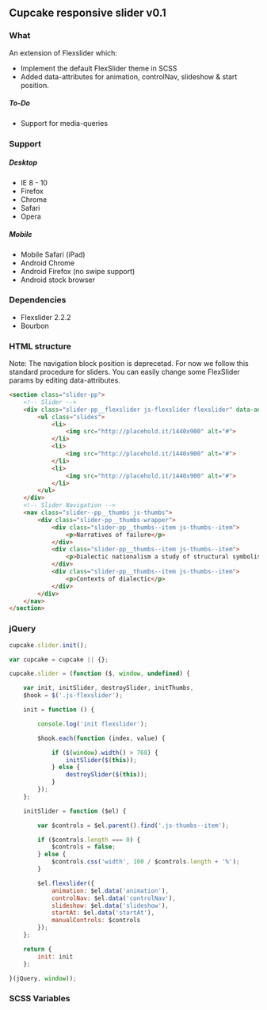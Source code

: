 ## Cupcake responsive slider v0.1

### What
An extension of Flexslider which:
* Implement the default FlexSlider theme in SCSS
* Added data-attributes for animation, controlNav, slideshow & start position.

##### To-Do
* Support for media-queries

### Support
##### Desktop
* IE 8 - 10
* Firefox
* Chrome
* Safari
* Opera

##### Mobile
* Mobile Safari (iPad)
* Android Chrome
* Android Firefox (no swipe support)
* Android stock browser

### Dependencies
* Flexslider 2.2.2
* Bourbon


### HTML structure
Note: The navigation block position is deprecetad. 
For now we follow this standard procedure for sliders. You can easily change some FlexSlider params by editing data-attributes.

```html
<section class="slider-pp">
    <!-- Slider -->
    <div class="slider-pp__flexslider js-flexslider flexslider" data-animation="slide" data-controlNav="true" data-slideshow="slideshow" data-startAt="0">
        <ul class="slides">
            <li>
                <img src="http://placehold.it/1440x900" alt="#">
            </li>
            <li>
                <img src="http://placehold.it/1440x900" alt="#">
            </li>
            <li>
                <img src="http://placehold.it/1440x900" alt="#">
            </li>
        </ul>
    </div>
    <!-- Slider Navigation -->
    <nav class="slider--pp__thumbs js-thumbs">
        <div class="slider-pp__thumbs-wrapper">
            <div class="slider-pp__thumbs--item js-thumbs--item">
                <p>Narratives of failure</p>
            </div>
            <div class="slider-pp__thumbs--item js-thumbs--item">
                <p>Dialectic nationalism a study of structural symbolism</p>
            </div>
            <div class="slider-pp__thumbs--item js-thumbs--item">
                <p>Contexts of dialectic</p>
            </div>
        </div>
    </nav>
</section>
```

### jQuery

```javascript
cupcake.slider.init();
```

```javascript
var cupcake = cupcake || {};

cupcake.slider = (function ($, window, undefined) {

    var init, initSlider, destroySlider, initThumbs,
    $hook = $('.js-flexslider');

    init = function () {

        console.log('init flexslider');

        $hook.each(function (index, value) {

            if ($(window).width() > 768) {
                initSlider($(this));
            } else {
                destroySlider($(this));
            }
        });
    };

    initSlider = function ($el) {

        var $controls = $el.parent().find('.js-thumbs--item');

        if ($controls.length === 0) {
            $controls = false;
        } else {
            $controls.css('width', 100 / $controls.length + '%');
        }

        $el.flexslider({
            animation: $el.data('animation'),
            controlNav: $el.data('controlNav'),
            slideshow: $el.data('slideshow'),
            startAt: $el.data('startAt'),
            manualControls: $controls
        });
    };

    return {
        init: init
    };

}(jQuery, window));
```

### SCSS Variables
